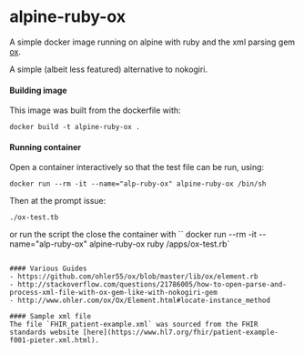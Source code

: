 # alpine-ruby-ox
A simple docker image running on alpine with ruby and the xml parsing gem [ox](https://github.com/ohler55/ox).

A simple (albeit less featured) alternative to nokogiri.

#### Building image
This image was built from the dockerfile with:
```
docker build -t alpine-ruby-ox .
```

#### Running container
Open a container interactively so that the test file can be run, using:
```
docker run --rm -it --name="alp-ruby-ox" alpine-ruby-ox /bin/sh
```

Then at the prompt issue: 
```
./ox-test.tb
```

or run the script the close the container with
``
docker run --rm -it --name="alp-ruby-ox" alpine-ruby-ox ruby /apps/ox-test.rb`

```

#### Various Guides
- https://github.com/ohler55/ox/blob/master/lib/ox/element.rb
- http://stackoverflow.com/questions/21786005/how-to-open-parse-and-process-xml-file-with-ox-gem-like-with-nokogiri-gem
- http://www.ohler.com/ox/Ox/Element.html#locate-instance_method

#### Sample xml file
The file `FHIR_patient-example.xml` was sourced from the FHIR standards website [here](https://www.hl7.org/fhir/patient-example-f001-pieter.xml.html).
